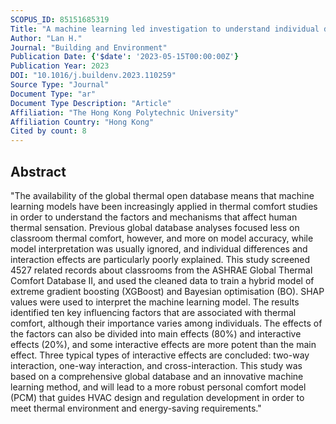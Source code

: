 ```yaml
---
SCOPUS_ID: 85151685319
Title: "A machine learning led investigation to understand individual difference and the human-environment interactive effect on classroom thermal comfort"
Author: "Lan H."
Journal: "Building and Environment"
Publication Date: {'$date': '2023-05-15T00:00:00Z'}
Publication Year: 2023
DOI: "10.1016/j.buildenv.2023.110259"
Source Type: "Journal"
Document Type: "ar"
Document Type Description: "Article"
Affiliation: "The Hong Kong Polytechnic University"
Affiliation Country: "Hong Kong"
Cited by count: 8
---
```


## Abstract
"The availability of the global thermal open database means that machine learning models have been increasingly applied in thermal comfort studies in order to understand the factors and mechanisms that affect human thermal sensation. Previous global database analyses focused less on classroom thermal comfort, however, and more on model accuracy, while model interpretation was usually ignored, and individual differences and interaction effects are particularly poorly explained. This study screened 4527 related records about classrooms from the ASHRAE Global Thermal Comfort Database II, and used the cleaned data to train a hybrid model of extreme gradient boosting (XGBoost) and Bayesian optimisation (BO). SHAP values were used to interpret the machine learning model. The results identified ten key influencing factors that are associated with thermal comfort, although their importance varies among individuals. The effects of the factors can also be divided into main effects (80%) and interactive effects (20%), and some interactive effects are more potent than the main effect. Three typical types of interactive effects are concluded: two-way interaction, one-way interaction, and cross-interaction. This study was based on a comprehensive global database and an innovative machine learning method, and will lead to a more robust personal comfort model (PCM) that guides HVAC design and regulation development in order to meet thermal environment and energy-saving requirements."
